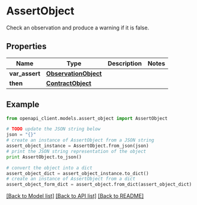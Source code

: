 # AssertObject

Check an observation and produce a warning if it is false.

## Properties
Name | Type | Description | Notes
------------ | ------------- | ------------- | -------------
**var_assert** | [**ObservationObject**](ObservationObject.md) |  | 
**then** | [**ContractObject**](ContractObject.md) |  | 

## Example

```python
from openapi_client.models.assert_object import AssertObject

# TODO update the JSON string below
json = "{}"
# create an instance of AssertObject from a JSON string
assert_object_instance = AssertObject.from_json(json)
# print the JSON string representation of the object
print AssertObject.to_json()

# convert the object into a dict
assert_object_dict = assert_object_instance.to_dict()
# create an instance of AssertObject from a dict
assert_object_form_dict = assert_object.from_dict(assert_object_dict)
```
[[Back to Model list]](../README.md#documentation-for-models) [[Back to API list]](../README.md#documentation-for-api-endpoints) [[Back to README]](../README.md)


